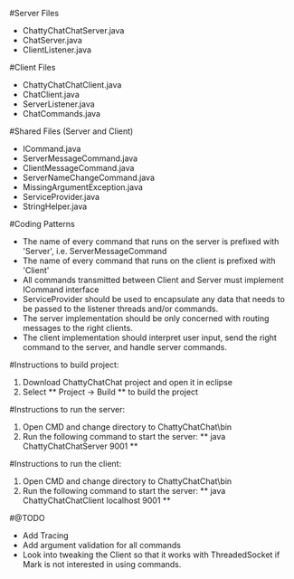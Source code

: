 #Server Files
* ChattyChatChatServer.java
* ChatServer.java
* ClientListener.java

#Client Files
* ChattyChatChatClient.java
* ChatClient.java
* ServerListener.java
* ChatCommands.java

#Shared Files (Server and Client)
* ICommand.java
* ServerMessageCommand.java
* ClientMessageCommand.java
* ServerNameChangeCommand.java
* MissingArgumentException.java
* ServiceProvider.java
* StringHelper.java

#Coding Patterns
* The name of every command that runs on the server is prefixed with 'Server', i.e. ServerMessageCommand
* The name of every command that runs on the client is prefixed with 'Client'
* All commands transmitted between Client and Server must implement ICommand interface
* ServiceProvider should be used to encapsulate any data that needs to be passed
  to the listener threads and/or commands.
* The server implementation should be only concerned with routing messages to the right clients.
* The client implementation should interpret user input, send the right command to the server, and 
  handle server commands.

#Instructions to build project:
1. Download ChattyChatChat project and open it in eclipse
2. Select ** Project -> Build ** to build the project

#Instructions to run the server:
1. Open CMD and change directory to ChattyChatChat\bin
2. Run the following command to start the server:
   ** java ChattyChatChatServer 9001 **

#Instructions to run the client:
1. Open CMD and change directory to ChattyChatChat\bin
2. Run the following command to start the server:
   ** java ChattyChatChatClient localhost 9001 **

#@TODO
* Add Tracing 
* Add argument validation for all commands
* Look into tweaking the Client so that it works with ThreadedSocket if Mark is not interested in using commands.
